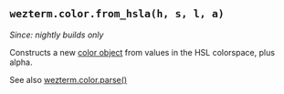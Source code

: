 ## `wezterm.color.from_hsla(h, s, l, a)`

*Since: nightly builds only*

Constructs a new [color object](../color/index.md) from values in the HSL
colorspace, plus alpha.

See also [wezterm.color.parse()](parse.md)
